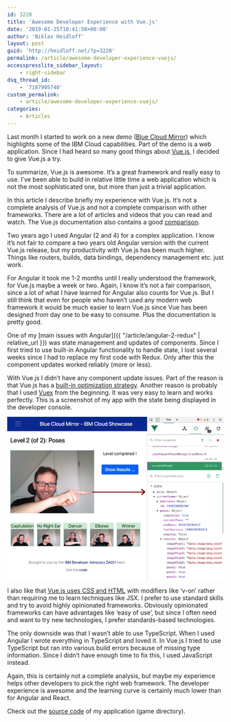 ```yaml
---
id: 3220
title: 'Awesome Developer Experience with Vue.js'
date: '2019-01-25T10:41:50+00:00'
author: 'Niklas Heidloff'
layout: post
guid: 'http://heidloff.net/?p=3220'
permalink: /article/awesome-developer-experience-vuejs/
accesspresslite_sidebar_layout:
    - right-sidebar
dsq_thread_id:
    - '7187905740'
custom_permalink:
    - article/awesome-developer-experience-vuejs/
categories:
    - Articles
---
```


Last month I started to work on a new demo ([Blue Cloud Mirror](https://blue-cloud-mirror.mybluemix.net/)) which highlights some of the IBM Cloud capabilities. Part of the demo is a web application. Since I had heard so many good things about [Vue.js](https://vuejs.org/), I decided to give Vue.js a try.

To summarize, Vue.js is awesome. It’s a great framework and really easy to use. I’ve been able to build in relative little time a web application which is not the most sophisticated one, but more than just a trivial application.

In this article I describe briefly my experience with Vue.js. It’s not a complete analysis of Vue.js and not a complete comparison with other frameworks. There are a lot of articles and videos that you can read and watch. The Vue.js documentation also contains a good [comparison](https://vuejs.org/v2/guide/comparison.html).

Two years ago I used Angular (2 and 4) for a complex application. I know it’s not fair to compare a two years old Angular version with the current Vue.js release, but my productivity with Vue.js has been much higher. Things like routers, builds, data bindings, dependency management etc. just work.

For Angular it took me 1-2 months until I really understood the framework, for Vue.js maybe a week or two. Again, I know it’s not a fair comparison, since a lot of what I have learned for Angular also counts for Vue.js. But I still think that even for people who haven’t used any modern web framework it would be much easier to learn Vue.js since Vue has been designed from day one to be easy to consume. Plus the documentation is pretty good.

One of my [main issues with Angular]({{ "/article/angular-2-redux" | relative_url }}) was state management and updates of components. Since I first tried to use built-in Angular functionality to handle state, I lost several weeks since I had to replace my first code with Redux. Only after this the component updates worked reliably (more or less).

With Vue.js I didn’t have any component update issues. Part of the reason is that Vue.js has a [built-in optimization strategy](https://vuejs.org/v2/guide/comparison.html#Runtime-Performance). Another reason is probably that I used [Vuex](https://github.com/vuejs/vuex) from the beginning. It was very easy to learn and works perfectly. This is a screenshot of my app with the state being displayed in the developer console.

![image](/assets/img/2019/01/myexperiencevuejs.png)

I also like that [Vue.js uses CSS and HTML](https://vuejs.org/v2/guide/comparison.html#HTML-amp-CSS) with modifiers like ‘v-on’ rather than requiring me to learn techniques like JSX. I prefer to use standard skills and try to avoid highly opinionated frameworks. Obviously opinionated frameworks can have advantages like ‘easy of use’, but since I often need and want to try new technologies, I prefer standards-based technologies.

The only downside was that I wasn’t able to use TypeScript. When I used Angular I wrote everything in TypeScript and loved it. In Vue.js I tried to use TypeScript but ran into various build errors because of missing type information. Since I didn’t have enough time to fix this, I used JavaScript instead.

Again, this is certainly not a complete analysis, but maybe my experience helps other developers to pick the right web framework. The developer experience is awesome and the learning curve is certainly much lower than for Angular and React.

Check out the [source code](https://github.com/IBM/blue-cloud-mirror) of my application (game directory).